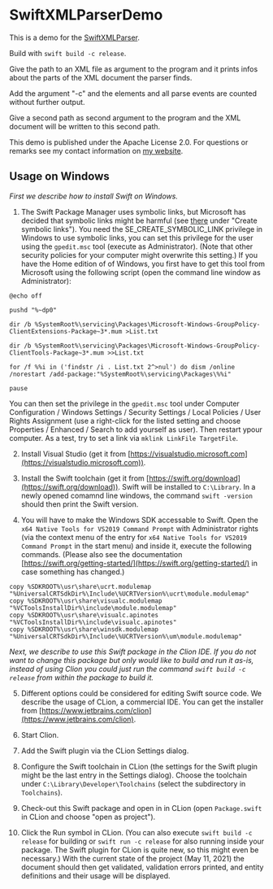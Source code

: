 # SwiftXMLParserDemo

This is a demo for the [SwiftXMLParser](https://github.com/stefanspringer1/SwiftXMLParser).

Build with `swift build -c release`.

Give the path to an XML file as argument to the program and it prints infos about the parts of the XML document the parser finds.

Add the argument "-c" and the elements and all parse events are counted without further output.

Give a second path as second argument to the program and the XML document will be written to this second path.

This demo is published under the Apache License 2.0. For questions or remarks see my contact information on [my website](https://stefanspringer.com).

## Usage on Windows

_First we describe how to install Swift on Windows._

1. The Swift Package Manager uses symbolic links, but Microsoft has decided that symbolic links might be harmful (see [there](https://docs.microsoft.com/en-us/previous-versions/windows/it-pro/windows-vista/cc766301(v=ws.10)) under "Create symbolic links"). You need the SE_CREATE_SYMBOLIC_LINK privilege in Windows to use symbolic links, you can set this privilege for the user using the `gpedit.msc` tool (execute as Administrator). (Note that other security policies for your computer might overwrite this setting.) If you have the Home edition of of Windows, you first have to get this tool from Microsoft using the following script (open the command line window as Administrator):

```Batch
@echo off 

pushd "%~dp0" 

dir /b %SystemRoot%\servicing\Packages\Microsoft-Windows-GroupPolicy-ClientExtensions-Package~3*.mum >List.txt 

dir /b %SystemRoot%\servicing\Packages\Microsoft-Windows-GroupPolicy-ClientTools-Package~3*.mum >>List.txt 

for /f %%i in ('findstr /i . List.txt 2^>nul') do dism /online /norestart /add-package:"%SystemRoot%\servicing\Packages\%%i" 

pause
```

You can then set the privilege in the `gpedit.msc` tool under Computer Configuration / Windows Settings / Security Settings / Local Policies / User Rights Assignment (use a right-click for the listed setting and choose Properties / Enhanced / Search to add yourself as user). Then restart ypour computer. As a test, try to set a link via `mklink LinkFile TargetFile`.

2. Install Visual Studio (get it from [https://visualstudio.microsoft.com](https://visualstudio.microsoft.com)).
   
3. Install the Swift toolchain (get it from [https://swift.org/download](https://swift.org/download)). Swift will be installed to `C:\Library`. In a newly opened comamnd line windows, the command `swift -version` should then print the Swift version.

4. You will have to make the Windows SDK accessable to Swift. Open the `x64 Native Tools for VS2019 Command Prompt` with Administrator rights (via the context menu of the entry for `x64 Native Tools for VS2019 Command Prompt` in the start menu) and inside it, execute the following commands. (Please also see the documentation [https://swift.org/getting-started/](https://swift.org/getting-started/) in case something has changed.)

```batch
copy %SDKROOT%\usr\share\ucrt.modulemap "%UniversalCRTSdkDir%\Include\%UCRTVersion%\ucrt\module.modulemap"
copy %SDKROOT%\usr\share\visualc.modulemap "%VCToolsInstallDir%\include\module.modulemap"
copy %SDKROOT%\usr\share\visualc.apinotes "%VCToolsInstallDir%\include\visualc.apinotes"
copy %SDKROOT%\usr\share\winsdk.modulemap "%UniversalCRTSdkDir%\Include\%UCRTVersion%\um\module.modulemap"
```

_Next, we describe to use this Swift package in the Clion IDE. If you do not want to change this package but only would like to build and run it as-is, instead of using Clion you could just run the command `swift build -c release` from within the package to build it._

5. Different options could be considered for editing Swift source code. We describe the usage of CLion, a commercial IDE. You can get the installer from [https://www.jetbrains.com/clion](https://www.jetbrains.com/clion).

6. Start Clion.

7. Add the Swift plugin via the CLion Settings dialog.

8. Configure the Swift toolchain in CLion (the settings for the Swift plugin might be the last entry in the Settings dialog). Choose the toolchain under `C:\Library\Developer\Toolchains` (select the subdirectory in `Toolchains`).

9. Check-out this Swift package and open in in CLion (open `Package.swift` in CLion and choose "open as project").

10.   Click the Run symbol in CLion. (You can also execute `swift build -c release` for building or `swift run -c release` for also running inside your package. The Swift plugin for CLion is quite new, so this might even be necessary.) With the current state of the project (May 11, 2021) the document should then get validated, validation errors printed, and entity definitions and their usage will be displayed.
